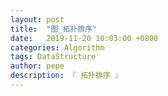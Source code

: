```yaml
---
layout: post
title:  "图_拓扑排序"
date:   2019-11-20 10:03:00 +0800
categories: Algorithm
tags: DataStructure
author: pepe
description: 『 拓扑排序 』
---
```






































